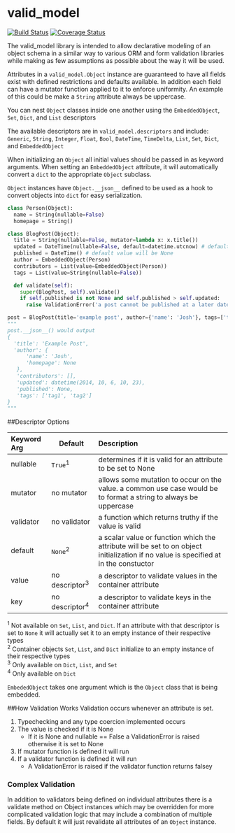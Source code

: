 valid_model
===========

[![Build Status](https://travis-ci.org/yoshrote/valid_model.svg?branch=master)](https://travis-ci.org/yoshrote/valid_model) [![Coverage Status](https://coveralls.io/repos/github/yoshrote/valid_model/badge.svg?branch=master)](https://coveralls.io/github/yoshrote/valid_model?branch=master)

The valid_model library is intended to allow declarative modeling of an object schema in a similar way to various ORM and form validation libraries while making as few assumptions as possible about the way it will be used.

Attributes in a `valid_model.Object` instance are guaranteed to have all fields exist with defined restrictions and defaults available. In addition each field can have a mutator function applied to it to enforce uniformity.  An example of this could be make a `String` attribute always be uppercase.

You can nest `Object` classes inside one another using the `EmbeddedObject`, `Set`, `Dict`, and `List` descriptors

The available descriptors are in `valid_model.descriptors` and include:
`Generic`, `String`, `Integer`, `Float`, `Bool`, `DateTime`, `TimeDelta`, `List`, `Set`, `Dict`, and `EmbeddedObject`

When initializing an `Object` all initial values should be passed in as keyword arguments.
When setting an `EmbeddedObject` attribute, it will automatically convert a `dict` to the appropriate `Object` subclass.

`Object` instances have `Object.__json__` defined to be used as a hook to convert objects into `dict` for easy serialization.

```python
class Person(Object):
  name = String(nullable=False)
  homepage = String()

class BlogPost(Object):
  title = String(nullable=False, mutator=lambda x: x.title())
  updated = DateTime(nullable=False, default=datetime.utcnow) # default to time object is created
  published = DateTime() # default value will be None
  author = EmbeddedObject(Person)
  contributors = List(value=EmbeddedObject(Person))
  tags = List(value=String(nullable=False))

  def validate(self):
    super(BlogPost, self).validate()
    if self.published is not None and self.published > self.updated:
      raise ValidationError('a post cannot be published at a later date than it was updated')

post = BlogPost(title='example post', author={'name': 'Josh'}, tags=['tag1', 'tag2'])
"""
post.__json__() would output
{
  'title': 'Example Post',
  'author': {
      'name': 'Josh',
      'homepage': None
   },
   'contributors': [],
   'updated': datetime(2014, 10, 6, 10, 23),
   'published': None,
   'tags': ['tag1', 'tag2']
}
"""
```
##Descriptor Options

|Keyword Arg | Default | Description |
|:-----------|--------|:------------------
|nullable | `True`<sup>1</sup> | determines if it is valid for an attribute to be set to None
|mutator | no mutator | allows some mutation to occur on the value. a common use case would be to format a string to always be uppercase
|validator | no validator| a function which returns truthy if the value is valid
|default | `None`<sup>2</sup>  | a scalar value or function which the attribute will be set to on object initialization if no value is specified at in the constuctor
|value| no descriptor<sup>3</sup> | a descriptor to validate values in the container attribute
| key | no descriptor<sup>4</sup> | a descriptor to validate keys in the container attribute
<sup>1</sup> Not available on `Set`, `List`, and `Dict`. If an attribute with that descriptor is set to `None` it will actually set it to an empty instance of their respective types  
<sup>2</sup> Container objects `Set`, `List`, and `Dict` initialize to an empty instance of their respective types  
<sup>3</sup> Only available on `Dict`, `List`, and `Set`  
<sup>4</sup> Only available on `Dict`  

`EmbededObject` takes one argument which is the `Object` class that is being embedded.

##How Validation Works
Validation occurs whenever an attribute is set.

1. Typechecking and any type coercion implemented occurs
2. The value is checked if it is None  
    * If it is None and nullable == False a ValidationError is raised otherwise it is set to None
3. If mutator function is defined it will run
4. If a validator function is defined it will run  
    * A ValidationError is raised if the validator function returns falsey


### Complex Validation
In addition to validators being defined on individual attributes there is a validate method on Object instances which may be overridden for more complicated validation logic that may include a combination of multiple fields.  By default it will just revalidate all attributes of an `Object` instance.

